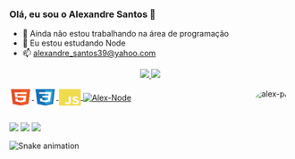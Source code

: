 ### Olá, eu sou o Alexandre Santos 👋

- 🔭 Ainda não estou trabalhando na área de programação
- 🌱 Eu estou estudando Node
- 📫 alexandre_santos39@yahoo.com

<div align="center">
  <a href="https://github.com/alex2sntos">
  <img width="48%" src="https://github-readme-stats.vercel.app/api?username=alex2sntos&show_icons=true&theme=dark&include_all_commits=true&count_private=true"/>
  <img width="48%" src="https://github-readme-stats.vercel.app/api/top-langs/?username=alex2sntos&layout=compact&langs_count=7&theme=dark"/>
</div>
<div style="display: inline_block"><br>
  <img align="center" alt="Alex-HTML" height="30" width="40" src="https://raw.githubusercontent.com/devicons/devicon/master/icons/html5/html5-original.svg">
  <img align="center" alt="Alex-CSS" height="30" width="40" src="https://raw.githubusercontent.com/devicons/devicon/master/icons/css3/css3-original.svg">
  <img align="center" alt="Alex-Js" height="30" width="40" src="https://raw.githubusercontent.com/devicons/devicon/master/icons/javascript/javascript-plain.svg">
  <img align="center" alt="Alex-Node" height="30" width="40" src="https://cdn.jsdelivr.net/gh/devicons/devicon/icons/nodejs/nodejs-original.svg">
  <img align="right" alt="alex-pic" height="150" style="border-radius:50px;" src="https://media.discordapp.net/attachments/702582772954431589/1034503977074704434/download20221002132214.png">
</div>
   
  ##
 
<div> 
  <a href="https://instagram.com/rafaballerini" target="_blank"><img src="https://img.shields.io/badge/-Instagram-%23E4405F?style=for-the-badge&logo=instagram&logoColor=white" target="_blank"></a>
  <a href = "mailto:alexandre_santos39@yahoo.com"><img src="https://img.shields.io/badge/-Gmail-%23333?style=for-the-badge&logo=gmail&logoColor=white" target="_blank"></a>
  <a href="https://www.linkedin.com/in/alexsntos/" target="_blank"><img src="https://img.shields.io/badge/-LinkedIn-%230077B5?style=for-the-badge&logo=linkedin&logoColor=white" target="_blank"></a> 
  
  
   ![Snake animation](https://github.com/alex2sntos/alex2sntos/blob/output/github-contribution-grid-snake.svg)
  
  
</div>
